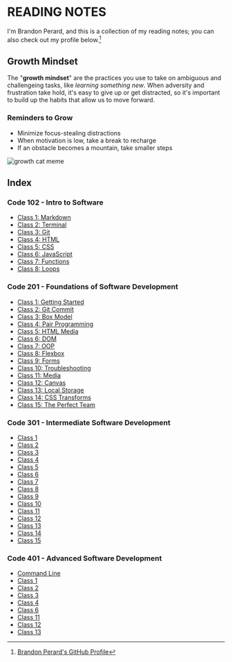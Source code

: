 # READING NOTES

I'm Brandon Perard, and this is a collection of my reading notes; you can also check out my profile below.[^1]

## Growth Mindset

The "**growth mindset**" are the practices you use to take on ambiguous and challengeing tasks, like *learning something new*. When adversity and frustration take hold, it's easy to give up or get distracted, so it's important to build up the habits that allow us to move forward.

### Reminders to Grow

- Minimize focus-stealing distractions
- When motivation is low, take a break to recharge
- If an obstacle becomes a mountain, take smaller steps

![growth cat meme](https://live.staticflickr.com/263/18817437423_0fef24a7e6_n.jpg)

## Index

### Code 102 - Intro to Software

- [Class 1: Markdown](./markdown)
- [Class 2: Terminal](./terminal)
- [Class 3: Git](./git)
- [Class 4: HTML](./html)
- [Class 5: CSS](./css)
- [Class 6: JavaScript](./javascript)
- [Class 7: Functions](./functions)
- [Class 8: Loops](./loops)

### Code 201 - Foundations of Software Development

- [Class 1: Getting Started](./class-01)
- [Class 2: Git Commit](./class-02)
- [Class 3: Box Model](./class-03)
- [Class 4: Pair Programming](./class-04)
- [Class 5: HTML Media](./class-05)
- [Class 6: DOM](./class-06)
- [Class 7: OOP](./class-07)
- [Class 8: Flexbox](./class-08)
- [Class 9: Forms](./class-09)
- [Class 10: Troubleshooting](./class-10)
- [Class 11: Media](./class-11)
- [Class 12: Canvas](./class-12)
- [Class 13: Local Storage](./class-13)
- [Class 14: CSS Transforms](./class-14)
- [Class 15: The Perfect Team](./class-15)

### Code 301 - Intermediate Software Development

- [Class 1](./class-301)
- [Class 2](./class-302)
- [Class 3](./class-303)
- [Class 4](./class-304)
- [Class 5](./class-305)
- [Class 6](./class-306)
- [Class 7](./class-307)
- [Class 8](./class-308)
- [Class 9](./class-309)
- [Class 10](./class-310)
- [Class 11](./class-311)
- [Class 12](./class-312)
- [Class 13](./class-313)
- [Class 14](./class-314)
- [Class 15](./class-315)

### Code 401 - Advanced Software Development

- [Command Line](./command-line)
- [Class 1](./class-401)
- [Class 2](./class-402)
- [Class 3](./class-403)
- [Class 4](./class-404)
- [Class 6](./class-406)
- [Class 11](./class-411)
- [Class 12](./class-412)
- [Class 13](./class-413)

[^1]: [Brandon Perard's GitHub Profile](https://github.com/bperard)
